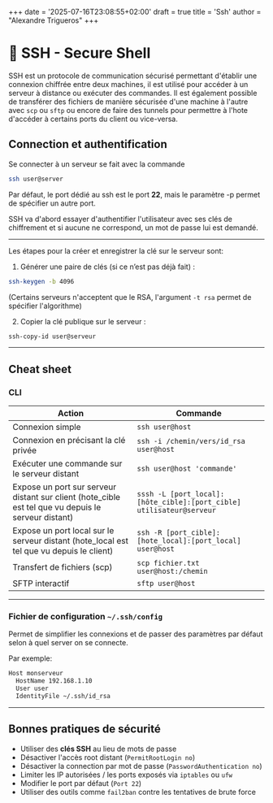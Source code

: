 +++
date = '2025-07-16T23:08:55+02:00'
draft = true
title = 'Ssh'
author = "Alexandre Trigueros"
+++

# 🔐 SSH - Secure Shell

SSH est un protocole de communication sécurisé permettant d'établir une connexion chiffrée entre deux machines, il est utilisé pour accéder à un serveur à distance ou exécuter des commandes. Il est également possible de transférer des fichiers de manière sécurisée d'une machine à l'autre avec `scp` ou `sftp` ou encore de faire des tunnels pour permettre à l'hote d'accéder à certains ports du client ou vice-versa.

## Connection et authentification

Se connecter à un serveur se fait avec la commande

```bash
ssh user@server
```

Par défaut, le port dédié au ssh est le port **22**, mais le paramètre -p permet de spécifier un autre port.

SSH va d'abord essayer d'authentifier l'utilisateur avec ses clés de chiffrement et si aucune ne correspond, un mot de passe lui est demandé.

---

Les étapes pour la créer et enregistrer la clé sur le serveur sont:

1. Générer une paire de clés (si ce n’est pas déjà fait) :

```bash
ssh-keygen -b 4096
```

(Certains serveurs n'acceptent que le RSA, l'argument `-t rsa` permet de spécifier l'algorithme)

2. Copier la clé publique sur le serveur :

```bash
ssh-copy-id user@serveur
```

---

## Cheat sheet

### CLI

| Action | Commande |
|--------|----------|
| Connexion simple | `ssh user@host` |
| Connexion en précisant la clé privée | `ssh -i /chemin/vers/id_rsa user@host` |
| Exécuter une commande sur le serveur distant | `ssh user@host 'commande'` |
| Expose un port sur serveur distant sur client (hote_cible est tel que vu depuis le serveur distant) | `sssh -L [port_local]:[hôte_cible]:[port_cible] utilisateur@serveur` |
| Expose un port local sur le serveur distant (hote_local est tel que vu depuis le client) | `ssh -R [port_cible]:[hote_local]:[port_local] user@host` |
| Transfert de fichiers (scp) | `scp fichier.txt user@host:/chemin` |
| SFTP interactif | `sftp user@host` |

---

### Fichier de configuration `~/.ssh/config`

Permet de simplifier les connexions et de passer des paramètres par défaut selon à quel server on se connecte.

Par exemple:

```bash
Host monserveur
  HostName 192.168.1.10
  User user
  IdentityFile ~/.ssh/id_rsa
```

---

## Bonnes pratiques de sécurité

- Utiliser des **clés SSH** au lieu de mots de passe
- Désactiver l'accès root distant (`PermitRootLogin no`)
- Désactiver la connection par mot de passe (`PasswordAuthentication no`)
- Limiter les IP autorisées / les ports exposés via `iptables` ou `ufw`
- Modifier le port par défaut (`Port 22`)
- Utiliser des outils comme `fail2ban` contre les tentatives de brute force
